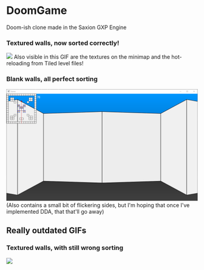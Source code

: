 # DoomGame
Doom-ish clone made in the Saxion GXP Engine

### Textured walls, now sorted correctly!
![](.github/WallSideSorting&MinimapTextures&HotReloading.gif)
Also visible in this GIF are the textures on the minimap and the hot-reloading from Tiled level files!

### Blank walls, all perfect sorting
![](.github/BlankWalls.gif)
(Also contains a small bit of flickering sides, but I'm hoping that once I've implemented DDA, that that'll go away)

## Really outdated GIFs
### Textured walls, with still wrong sorting
![](.github/TexturedWalls.gif)